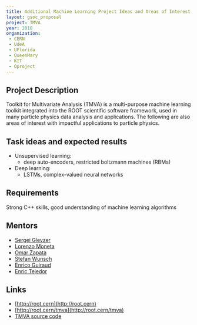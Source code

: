 ```yaml
---
title: Additional Machine Learning Project Ideas and Areas of Interest
layout: gsoc_proposal
project: TMVA
year: 2018
organization: 
 - CERN
 - UdeA
 - UFlorida 
 - QueenMary 
 - KIT
 - Oproject
---
```


## Project Description
Toolkit for Multivariate Analysis (TMVA) is a multi-purpose machine learning toolkit integrated into the ROOT scientific software framework, used in many particle physics data analysis and applications. The following are also areas of interest with impactful applications to particle physics.

## Task ideas and expected results

 * Unsupervised learning:  
    * deep auto-encoders, restricted boltzmann machines (RBMs)  
 * Deep learning:   
    * LSTMs, complex-valued neural networks  

## Requirements
Strong C++ skills, good understanding of machine learning algorithms

## Mentors
* [Sergei Gleyzer](mailto:sft-gsoc@cern.ch?subject=Other%20Machine%20Learning%20Projects%20in%20TMVA) 
* [Lorenzo Moneta](mailto:sft-gsoc@cern.ch?subject=Other%20Machine%20Learning%20Projects%20in%20TMVA) 
* [Omar Zapata](mailto:sft-gsoc@cern.ch?subject=Other%20Machine%20Learning%20Projects%20in%20TMVA)
* [Stefan Wunsch](mailto:sft-gsoc@cern.ch?subject=Other%20Machine%20Learning%20Projects%20in%20TMVA)
* [Enrico Guiraud](mailto:sft-gsoc@cern.ch?subject=Other%20Machine%20Learning%20Projects%20in%20TMVA)
* [Enric Tejedor](mailto:sft-gsoc@cern.ch?subject=Other%20Machine%20Learning%20Projects%20in%20TMVA)

## Links

  * [http://root.cern](http://root.cern)
  * [http://root.cern/tmva](http://root.cern/tmva)
  * [TMVA source code](https://github.com/root-mirror/root/tree/master/tmva)

